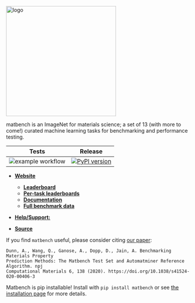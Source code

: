 <img src="./docs_src/static/matbench_logo_with_text.png" alt="logo" width="300"/>

matbench is an ImageNet for materials science; a set of 13 (with more to come!) curated machine learning tasks for benchmarking and performance testing.


| Tests  |   Release |
|:----------:|:------:|
| ![example workflow](https://github.com/hackingmaterials/matbench/actions/workflows/python-package.yml/badge.svg) | [![PyPI version](https://img.shields.io/pypi/v/matbench.svg?colorB=blue)](https://pypi.org/project/matbench/) |

- [**Website**](https://matbench.materialsproject.org)
    - [**Leaderboard**](https://matbench.materialsproject.org)
    - [**Per-task leaderboards**](https://matbench.materialsproject.org/Per-Task%20Leaderboards/matbench_v0.1_matbench_dielectric/)
    - [**Documentation**](https://matbench.materialsproject.org/How%20To%20Use/1install/)
    - [**Full benchmark data**](https://matbench.materialsproject.org/Full%20Benchmark%20Data/matbench_v0.1_automatminer_expressv2020/)
    
- [**Help/Support:**](https://discuss.matsci.org/c/matminer)
- [**Source**](https://github.com/materialsproject/matbench)

If you find `matbench` useful, please consider citing [our paper](https://doi.org/10.1038/s41524-020-00406-3):

```
Dunn, A., Wang, Q., Ganose, A., Dopp, D., Jain, A. Benchmarking Materials Property
Prediction Methods: The Matbench Test Set and Automatminer Reference Algorithm. npj 
Computational Materials 6, 138 (2020). https://doi.org/10.1038/s41524-020-00406-3
```

Matbench is pip installable! Install with `pip install matbench` or see [the installation page](https://matbench.materialsproject.org/How%20To%20Use/1install/) for more details.
